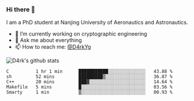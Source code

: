 ### Hi there 👋

I am a PhD student at Nanjing University of Aeronautics and Astronautics.

- 🔭 I’m currently working on cryptographic engineering
- 💬 Ask me about everything
- 📫 How to reach me: [@D4rkYg](https://twitter.com/D4rkYg)

![D4rk's github stats](https://github-readme-stats.vercel.app/api?username=dd4rk&show_icons=true&title_color=fff&icon_color=79ff97&text_color=9f9f9f&bg_color=151515)

<!--START_SECTION:waka-->
```text
C          1 hr 1 min      ███████████░░░░░░░░░░░░░░   43.88 % 
sh         52 mins         █████████▒░░░░░░░░░░░░░░░   36.87 % 
C++        20 mins         ███▓░░░░░░░░░░░░░░░░░░░░░   14.64 % 
Makefile   5 mins          █░░░░░░░░░░░░░░░░░░░░░░░░   03.56 % 
Smarty     1 min           ▒░░░░░░░░░░░░░░░░░░░░░░░░   00.93 % 
```
<!--END_SECTION:waka-->
